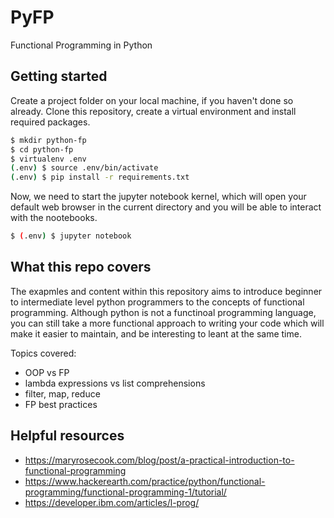 # PyFP
Functional Programming in Python

## Getting started
Create a project folder on your local machine, if you haven't done so already. 
Clone this repository, create a virtual environment and install required packages.
```bash
$ mkdir python-fp
$ cd python-fp
$ virtualenv .env
(.env) $ source .env/bin/activate
(.env) $ pip install -r requirements.txt
```

Now, we need to start the jupyter notebook kernel, which will open your default web browser in the current directory and you will be able to interact with the nootebooks.
```bash
$ (.env) $ jupyter notebook
```

## What this repo covers
The exapmles and content within this repository aims to introduce beginner to intermediate level python programmers to the concepts of functional programming. Although python is not a functinoal programming language, you can still take a more functional approach to writing your code which will make it easier to maintain, and be interesting to leant at the same time.

Topics covered:
* OOP vs FP
* lambda expressions vs list comprehensions
* filter, map, reduce
* FP best practices

## Helpful resources
* https://maryrosecook.com/blog/post/a-practical-introduction-to-functional-programming
* https://www.hackerearth.com/practice/python/functional-programming/functional-programming-1/tutorial/
* https://developer.ibm.com/articles/l-prog/
